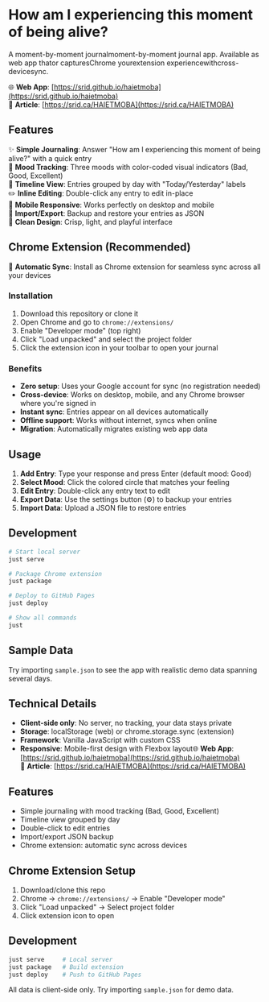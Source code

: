 # How am I experiencing this moment of being alive?

A moment-by-moment journalmoment-by-moment journal app. Available as web app thator capturesChrome yourextension experiencewithcross-devicesync.

🌐 **Web App**: [https://srid.github.io/haietmoba](https://srid.github.io/haietmoba)  
🔗 **Article**: [https://srid.ca/HAIETMOBA](https://srid.ca/HAIETMOBA)

## Features

✨ **Simple Journaling**: Answer "How am I experiencing this moment of being alive?" with a quick entry  
🎯 **Mood Tracking**: Three moods with color-coded visual indicators (Bad, Good, Excellent)  
📅 **Timeline View**: Entries grouped by day with "Today/Yesterday" labels  
✏️ **Inline Editing**: Double-click any entry to edit in-place  
📱 **Mobile Responsive**: Works perfectly on desktop and mobile  
🔄 **Import/Export**: Backup and restore your entries as JSON  
🎨 **Clean Design**: Crisp, light, and playful interface

## Chrome Extension (Recommended)

🚀 **Automatic Sync**: Install as Chrome extension for seamless sync across all your devices

### Installation
1. Download this repository or clone it
2. Open Chrome and go to `chrome://extensions/`
3. Enable "Developer mode" (top right)
4. Click "Load unpacked" and select the project folder
5. Click the extension icon in your toolbar to open your journal

### Benefits
- **Zero setup**: Uses your Google account for sync (no registration needed)
- **Cross-device**: Works on desktop, mobile, and any Chrome browser where you're signed in
- **Instant sync**: Entries appear on all devices automatically
- **Offline support**: Works without internet, syncs when online
- **Migration**: Automatically migrates existing web app data

## Usage

1. **Add Entry**: Type your response and press Enter (default mood: Good)
2. **Select Mood**: Click the colored circle that matches your feeling
3. **Edit Entry**: Double-click any entry text to edit
4. **Export Data**: Use the settings button (⚙️) to backup your entries
5. **Import Data**: Upload a JSON file to restore entries

## Development

```bash
# Start local server
just serve

# Package Chrome extension
just package

# Deploy to GitHub Pages
just deploy

# Show all commands
just
```

## Sample Data

Try importing `sample.json` to see the app with realistic demo data spanning several days.

## Technical Details

- **Client-side only**: No server, no tracking, your data stays private
- **Storage**: localStorage (web) or chrome.storage.sync (extension)
- **Framework**: Vanilla JavaScript with custom CSS
- **Responsive**: Mobile-first design with Flexbox layout🌐 **Web App**: [https://srid.github.io/haietmoba](https://srid.github.io/haietmoba)  
🔗 **Article**: [https://srid.ca/HAIETMOBA](https://srid.ca/HAIETMOBA)

## Features

- Simple journaling with mood tracking (Bad, Good, Excellent)
- Timeline view grouped by day
- Double-click to edit entries
- Import/export JSON backup
- Chrome extension: automatic sync across devices

## Chrome Extension Setup

1. Download/clone this repo
2. Chrome → `chrome://extensions/` → Enable "Developer mode"
3. Click "Load unpacked" → Select project folder
4. Click extension icon to open

## Development

```bash
just serve     # Local server
just package   # Build extension
just deploy    # Push to GitHub Pages
```

All data is client-side only. Try importing `sample.json` for demo data.